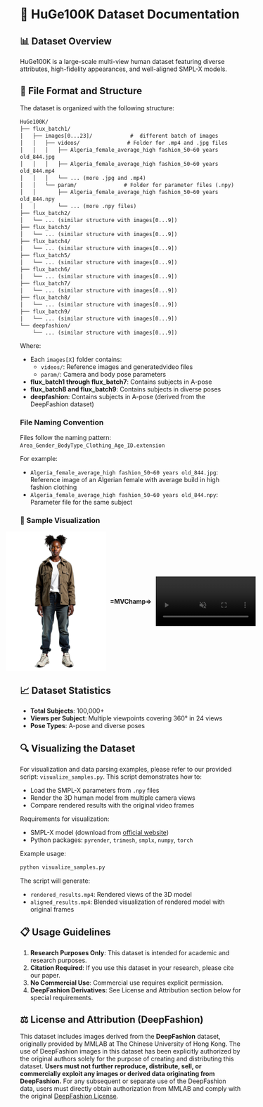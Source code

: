 # 🌟 HuGe100K Dataset Documentation

## 📊 Dataset Overview
HuGe100K is a large-scale multi-view human dataset featuring diverse attributes, high-fidelity appearances, and well-aligned SMPL-X models.

## 📁 File Format and Structure

The dataset is organized with the following structure:

```
HuGe100K/
├── flux_batch1/
│   ├── images[0...23]/            #  different batch of images
│   │   ├── videos/               # Folder for .mp4 and .jpg files
│   │   │   ├── Algeria_female_average_high fashion_50~60 years old_844.jpg
│   │   │   ├── Algeria_female_average_high fashion_50~60 years old_844.mp4
│   │   │   └── ... (more .jpg and .mp4)
│   │   └── param/               # Folder for parameter files (.npy)
│   │       ├── Algeria_female_average_high fashion_50~60 years old_844.npy
│   │       └── ... (more .npy files)
├── flux_batch2/
│   └── ... (similar structure with images[0...9])
├── flux_batch3/
│   └── ... (similar structure with images[0...9])
├── flux_batch4/
│   └── ... (similar structure with images[0...9])
├── flux_batch5/
│   └── ... (similar structure with images[0...9])
├── flux_batch6/
│   └── ... (similar structure with images[0...9])
├── flux_batch7/
│   └── ... (similar structure with images[0...9])
├── flux_batch8/
│   └── ... (similar structure with images[0...9])
├── flux_batch9/
│   └── ... (similar structure with images[0...9])
└── deepfashion/
    └── ... (similar structure with images[0...9])
```

Where:
- Each `images[X]` folder contains:
  - `videos/`: Reference images and generatedvideo files
  - `param/`: Camera and body pose parameters
- **flux_batch1 through flux_batch7**: Contains subjects in A-pose
- **flux_batch8 and flux_batch9**: Contains subjects in diverse poses 
- **deepfashion**: Contains subjects in A-pose (derived from the DeepFashion dataset)

### File Naming Convention
Files follow the naming pattern: `Area_Gender_BodyType_Clothing_Age_ID.extension`

For example:
- `Algeria_female_average_high fashion_50~60 years old_844.jpg`: Reference image of an Algerian female with average build in high fashion clothing
- `Algeria_female_average_high fashion_50~60 years old_844.npy`: Parameter file for the same subject

### 📸 Sample Visualization

<div style="display: flex; align-items: center; justify-content: center; gap: 10px; flex-wrap: nowrap; width: 100%;">
  <img src="sample/videos/Kenya_female_fit_streetwear_50~60 years old_1501.jpg" alt="Kenya Female Fit Streetwear Image" style="max-width: 45%; width: 45%; height: auto;">
  <span style="font-weight: bold;"> =MVChamp=> </span>
  <video autoplay loop muted playsinline style="max-width: 45%; width: 45%; height: auto;">
    <source src="sample/videos/Kenya_female_fit_streetwear_50~60 years old_1501.mp4" type="video/mp4">
    Your browser does not support the video tag.
  </video>
</div>



## 📈 Dataset Statistics

- **Total Subjects**: 100,000+
- **Views per Subject**: Multiple viewpoints covering 360° in 24 views
- **Pose Types**: A-pose and diverse poses

## 🔍 Visualizing the Dataset

For visualization and data parsing examples, please refer to our provided script:
`visualize_samples.py`. This script demonstrates how to:

- Load the SMPL-X parameters from `.npy` files
- Render the 3D human model from multiple camera views
- Compare rendered results with the original video frames

Requirements for visualization:
- SMPL-X model (download from [official website](https://smpl-x.is.tue.mpg.de/))
- Python packages: `pyrender`, `trimesh`, `smplx`, `numpy`, `torch`

Example usage:
```bash
python visualize_samples.py
```

The script will generate:
- `rendered_results.mp4`: Rendered views of the 3D model
- `aligned_results.mp4`: Blended visualization of rendered model with original frames

## 📋 Usage Guidelines

1. **Research Purposes Only**: This dataset is intended for academic and research purposes.
2. **Citation Required**: If you use this dataset in your research, please cite our paper.
3. **No Commercial Use**: Commercial use requires explicit permission.
4. **DeepFashion Derivatives**: See License and Attribution section below for special requirements.

## ⚖️ License and Attribution (DeepFashion)

This dataset includes images derived from the **DeepFashion** dataset, originally provided by MMLAB at The Chinese University of Hong Kong. The use of DeepFashion images in this dataset has been explicitly authorized by the original authors solely for the purpose of creating and distributing this dataset. **Users must not further reproduce, distribute, sell, or commercially exploit any images or derived data originating from DeepFashion.** For any subsequent or separate use of the DeepFashion data, users must directly obtain authorization from MMLAB and comply with the original [DeepFashion License](https://mmlab.ie.cuhk.edu.hk/projects/DeepFashion.html). 